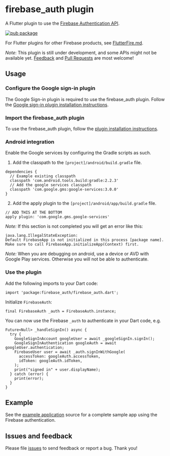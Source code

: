 # firebase_auth plugin
A Flutter plugin to use the [Firebase Authentication API](https://firebase.google.com/products/auth/).

[![pub package](https://img.shields.io/pub/v/firebase_auth.svg)](https://pub.dartlang.org/packages/firebase_auth)

For Flutter plugins for other Firebase products, see [FlutterFire.md](https://github.com/flutter/plugins/blob/master/FlutterFire.md).

*Note*: This plugin is still under development, and some APIs might not be available yet. [Feedback](https://github.com/flutter/flutter/issues) and [Pull Requests](https://github.com/flutter/plugins/pulls) are most welcome!

## Usage

### Configure the Google sign-in plugin
The Google Sign-in plugin is required to use the firebase_auth plugin. Follow the [Google sign-in plugin installation instructions](https://pub.dartlang.org/packages/google_sign_in#pub-pkg-tab-installing).

### Import the firebase_auth plugin
To use the firebase_auth plugin, follow the [plugin installation instructions](https://pub.dartlang.org/packages/firebase_auth#pub-pkg-tab-installing).

### Android integration

Enable the Google services by configuring the Gradle scripts as such.

1. Add the classpath to the `[project]/android/build.gradle` file.
```
dependencies {
  // Example existing classpath
  classpath 'com.android.tools.build:gradle:2.2.3'
  // Add the google services classpath
  classpath 'com.google.gms:google-services:3.0.0'
}
```

2. Add the apply plugin to the `[project]/android/app/build.gradle` file.
```
// ADD THIS AT THE BOTTOM
apply plugin: 'com.google.gms.google-services'
```

*Note:* If this section is not completed you will get an error like this: 
```
java.lang.IllegalStateException: 
Default FirebaseApp is not initialized in this process [package name]. 
Make sure to call FirebaseApp.initializeApp(Context) first.
```

*Note:* When you are debugging on android, use a device or AVD with Google Play services. 
Otherwise you will not be able to authenticate. 

### Use the plugin

Add the following imports to your Dart code:
```
import 'package:firebase_auth/firebase_auth.dart';
```

Initialize `FirebaseAuth`:
```
final FirebaseAuth _auth = FirebaseAuth.instance;
```

You can now use the Firebase `_auth` to authenticate in your Dart code, e.g. 
```
Future<Null> _handleSignIn() async {
  try {
    GoogleSignInAccount googleUser = await _googleSignIn.signIn();
    GoogleSignInAuthentication googleAuth = await googleUser.authentication;
    FirebaseUser user = await _auth.signInWithGoogle(
      accessToken: googleAuth.accessToken,
      idToken: googleAuth.idToken,
    );
    print("signed in" + user.displayName);
  } catch (error) {
    print(error);
  }
}
```

## Example

See the [example application](https://github.com/flutter/plugins/tree/master/packages/firebase_auth/example) source 
for a complete sample app using the Firebase authentication.

## Issues and feedback

Please file [issues](https://github.com/flutter/flutter/issues/new)
to send feedback or report a bug. Thank you!

